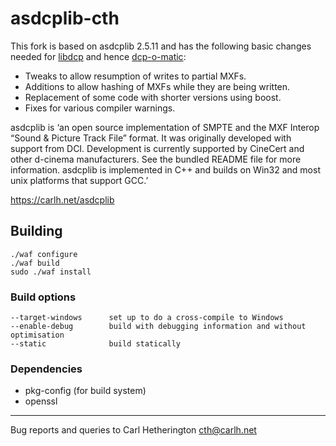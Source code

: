 asdcplib-cth
======

This fork is based on asdcplib 2.5.11 and has the following basic changes needed for [libdcp](https://github.com/cth103/libdcp) and hence [dcp-o-matic](https://github.com/cth103/dcpomatic):

- Tweaks to allow resumption of writes to partial MXFs.
- Additions to allow hashing of MXFs while they are being written.
- Replacement of some code with shorter versions using boost.
- Fixes for various compiler warnings.

asdcplib is ‘an open source implementation of SMPTE and the MXF Interop “Sound & Picture Track File” format. It was originally developed with support from DCI. Development is currently supported by CineCert and other d-cinema manufacturers. See the bundled README file for more information. asdcplib is implemented in C++ and builds on Win32 and most unix platforms that support GCC.’

https://carlh.net/asdcplib

Building
-----------

    ./waf configure
    ./waf build
    sudo ./waf install


### Build options

    --target-windows      set up to do a cross-compile to Windows
    --enable-debug        build with debugging information and without optimisation
    --static              build statically

### Dependencies

- pkg-config (for build system)
- openssl


---
Bug reports and queries to Carl Hetherington <cth@carlh.net>
